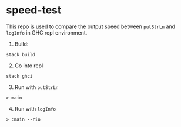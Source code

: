# speed-test

This repo is used to compare the output speed between `putStrLn` and `logInfo` in
GHC repl environment.

1. Build:

```
stack build
```

2. Go into repl

```
stack ghci
```

3. Run with `putStrLn`

```
> main
```

4. Run with `logInfo`

```
> :main --rio
```